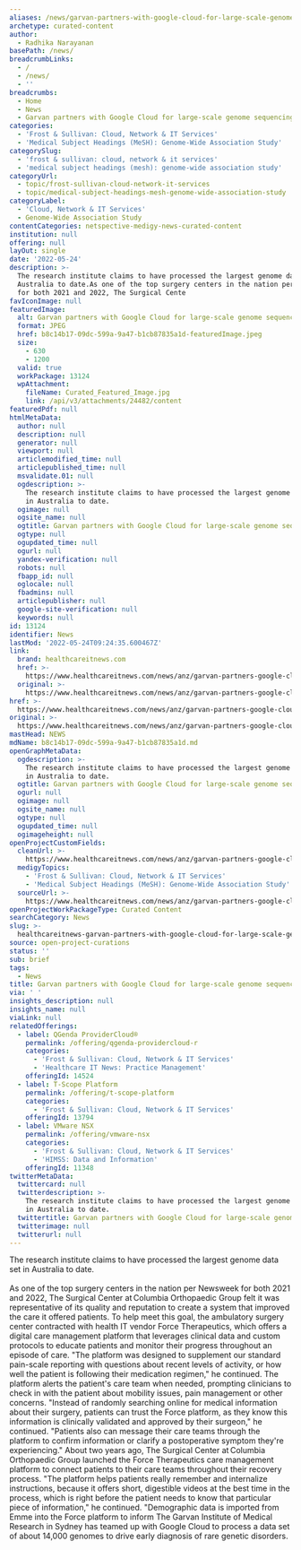 ```yaml
---
aliases: /news/garvan-partners-with-google-cloud-for-large-scale-genome-sequencing
archetype: curated-content
author:
  - Radhika Narayanan
basePath: /news/
breadcrumbLinks:
  - /
  - /news/
  - ''
breadcrumbs:
  - Home
  - News
  - Garvan partners with Google Cloud for large-scale genome sequencing
categories:
  - 'Frost & Sullivan: Cloud, Network & IT Services'
  - 'Medical Subject Headings (MeSH): Genome-Wide Association Study'
categorySlug:
  - 'frost & sullivan: cloud, network & it services'
  - 'medical subject headings (mesh): genome-wide association study'
categoryUrl:
  - topic/frost-sullivan-cloud-network-it-services
  - topic/medical-subject-headings-mesh-genome-wide-association-study
categoryLabel:
  - 'Cloud, Network & IT Services'
  - Genome-Wide Association Study
contentCategories: netspective-medigy-news-curated-content
institution: null
offering: null
layOut: single
date: '2022-05-24'
description: >-
  The research institute claims to have processed the largest genome data set in
  Australia to date.As one of the top surgery centers in the nation per Newsweek
  for both 2021 and 2022, The Surgical Cente
favIconImage: null
featuredImage:
  alt: Garvan partners with Google Cloud for large-scale genome sequencing
  format: JPEG
  href: b8c14b17-09dc-599a-9a47-b1cb87835a1d-featuredImage.jpeg
  size:
    - 630
    - 1200
  valid: true
  workPackage: 13124
  wpAttachment:
    fileName: Curated_Featured_Image.jpg
    link: /api/v3/attachments/24482/content
featuredPdf: null
htmlMetaData:
  author: null
  description: null
  generator: null
  viewport: null
  articlemodified_time: null
  articlepublished_time: null
  msvalidate.01: null
  ogdescription: >-
    The research institute claims to have processed the largest genome data set
    in Australia to date.
  ogimage: null
  ogsite_name: null
  ogtitle: Garvan partners with Google Cloud for large-scale genome sequencing
  ogtype: null
  ogupdated_time: null
  ogurl: null
  yandex-verification: null
  robots: null
  fbapp_id: null
  oglocale: null
  fbadmins: null
  articlepublisher: null
  google-site-verification: null
  keywords: null
id: 13124
identifier: News
lastMod: '2022-05-24T09:24:35.600467Z'
link:
  brand: healthcareitnews.com
  href: >-
    https://www.healthcareitnews.com/news/anz/garvan-partners-google-cloud-large-scale-genome-sequencing
  original: >-
    https://www.healthcareitnews.com/news/anz/garvan-partners-google-cloud-large-scale-genome-sequencing
href: >-
  https://www.healthcareitnews.com/news/anz/garvan-partners-google-cloud-large-scale-genome-sequencing
original: >-
  https://www.healthcareitnews.com/news/anz/garvan-partners-google-cloud-large-scale-genome-sequencing
mastHead: NEWS
mdName: b8c14b17-09dc-599a-9a47-b1cb87835a1d.md
openGraphMetaData:
  ogdescription: >-
    The research institute claims to have processed the largest genome data set
    in Australia to date.
  ogtitle: Garvan partners with Google Cloud for large-scale genome sequencing
  ogurl: null
  ogimage: null
  ogsite_name: null
  ogtype: null
  ogupdated_time: null
  ogimageheight: null
openProjectCustomFields:
  cleanUrl: >-
    https://www.healthcareitnews.com/news/anz/garvan-partners-google-cloud-large-scale-genome-sequencing
  medigyTopics:
    - 'Frost & Sullivan: Cloud, Network & IT Services'
    - 'Medical Subject Headings (MeSH): Genome-Wide Association Study'
  sourceUrl: >-
    https://www.healthcareitnews.com/news/anz/garvan-partners-google-cloud-large-scale-genome-sequencing
openProjectWorkPackageType: Curated Content
searchCategory: News
slug: >-
  healthcareitnews-garvan-partners-with-google-cloud-for-large-scale-genome-sequencing
source: open-project-curations
status: ''
sub: brief
tags:
  - News
title: Garvan partners with Google Cloud for large-scale genome sequencing
via: ' '
insights_description: null
insights_name: null
viaLink: null
relatedOfferings:
  - label: QGenda ProviderCloud®
    permalink: /offering/qgenda-providercloud-r
    categories:
      - 'Frost & Sullivan: Cloud, Network & IT Services'
      - 'Healthcare IT News: Practice Management'
    offeringId: 14524
  - label: T-Scope Platform
    permalink: /offering/t-scope-platform
    categories:
      - 'Frost & Sullivan: Cloud, Network & IT Services'
    offeringId: 13794
  - label: VMware NSX
    permalink: /offering/vmware-nsx
    categories:
      - 'Frost & Sullivan: Cloud, Network & IT Services'
      - 'HIMSS: Data and Information'
    offeringId: 11348
twitterMetaData:
  twittercard: null
  twitterdescription: >-
    The research institute claims to have processed the largest genome data set
    in Australia to date.
  twittertitle: Garvan partners with Google Cloud for large-scale genome sequencing
  twitterimage: null
  twitterurl: null
---
```

<p>The research institute claims to have processed the largest genome data set in Australia to date.<br><br>As one of the top surgery centers in the nation per Newsweek for both 2021 and 2022, The Surgical Center at Columbia Orthopaedic Group felt it was representative of its quality and reputation to create a system that improved the care it offered patients.
To help meet this goal, the ambulatory surgery center contracted with health IT vendor Force Therapeutics, which offers a digital care management platform that leverages clinical data and custom protocols to educate patients and monitor their progress throughout an episode of care.
"The platform was designed to supplement our standard pain-scale reporting with questions about recent levels of activity, or how well the patient is following their medication regimen," he continued.
The platform alerts the patient's care team when needed, prompting clinicians to check in with the patient about mobility issues, pain management or other concerns.
"Instead of randomly searching online for medical information about their surgery, patients can trust the Force platform, as they know this information is clinically validated and approved by their surgeon," he continued.
"Patients also can message their care teams through the platform to confirm information or clarify a postoperative symptom they're experiencing."
About two years ago, The Surgical Center at Columbia Orthopaedic Group launched the Force Therapeutics care management platform to connect patients to their care teams throughout their recovery process.
"The platform helps patients really remember and internalize instructions, because it offers short, digestible videos at the best time in the process, which is right before the patient needs to know that particular piece of information," he continued.
"Demographic data is imported from Emme into the Force platform to inform The Garvan Institute of Medical Research in Sydney has teamed up with Google Cloud to process a data set of about 14,000 genomes to drive early diagnosis of rare genetic disorders.</p>